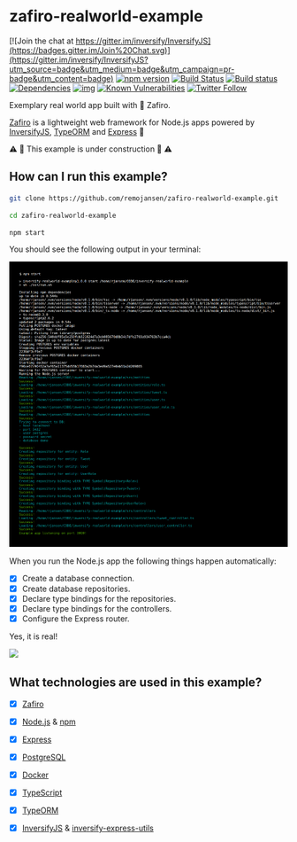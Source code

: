 # zafiro-realworld-example

[![Join the chat at https://gitter.im/inversify/InversifyJS](https://badges.gitter.im/Join%20Chat.svg)](https://gitter.im/inversify/InversifyJS?utm_source=badge&utm_medium=badge&utm_campaign=pr-badge&utm_content=badge)
[![npm version](https://badge.fury.io/js/zafiro.svg)](http://badge.fury.io/js/zafiro)
[![Build Status](https://travis-ci.org/remojansen/zafiro-realworld-example.svg?branch=master)](https://travis-ci.org/remojansen/zafiro-realworld-example)
[![Build status](https://ci.appveyor.com/api/projects/status/5kbh6wgi9rg7v6pr?svg=true)](https://ci.appveyor.com/project/remojansen/zafiro-realworld-example)
[![Dependencies](https://david-dm.org/remojansen/zafiro-realworld-example.svg)](https://david-dm.org/remojansen/zafiro-realworld-example#info=dependencies)
[![img](https://david-dm.org/remojansen/zafiro-realworld-example/dev-status.svg)](https://david-dm.org/remojansen/zafiro-realworld-example/#info=devDependencies)
[![Known Vulnerabilities](https://snyk.io/test/github/remojansen/zafiro-realworld-example/badge.svg)](https://snyk.io/test/github/remojansen/zafiro-realworld-example)
[![Twitter Follow](https://img.shields.io/twitter/follow/InversifyJS.svg?style=flat&maxAge=86400)](https://twitter.com/inversifyjs)

Exemplary real world app built with :gem: Zafiro.

[Zafiro](https://github.com/remojansen/zafiro) is a lightweight web framework for Node.js apps powered by [InversifyJS](https://github.com/inversify/InversifyJS), [TypeORM](https://github.com/typeorm/typeorm) and [Express](https://github.com/expressjs/express) :rocket:

:warning: :construction: This example is under construction :construction: :warning:

## How can I run this example?

```sh
git clone https://github.com/remojansen/zafiro-realworld-example.git
```

```sh
cd zafiro-realworld-example
```

```sh
npm start
```

You should see the following output in your terminal:

![](./media/out.png)

When you run the Node.js app the following things happen automatically:

- [x] Create a database connection.
- [x] Create database repositories.
- [x] Declare type bindings for the repositories.
- [x] Declare type bindings for the controllers.
- [x] Configure the Express router.

Yes, it is real!

![](./media/magic.gif)

## What technologies are used in this example?

- [x] [Zafiro](https://github.com/remojansen/zafiro)
- [x] [Node.js](https://github.com/nodejs/node) & [npm](https://github.com/npm/npm)
- [x] [Express](https://github.com/expressjs/express)
- [x] [PostgreSQL](https://github.com/postgres/postgres)
- [x] [Docker](https://github.com/moby/moby)
- [x] [TypeScript](https://github.com/microsoft/typescript)
- [x] [TypeORM](https://github.com/typeorm/typeorm)
- [x] [InversifyJS](https://github.com/inversify/InversifyJS) & [inversify-express-utils](https://github.com/inversify/inversify-express-utils)


